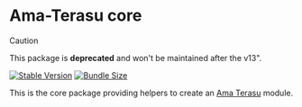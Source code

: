 # Ama-Terasu core

> [!CAUTION]
> This package is **deprecated** and won't be maintained after the v13".

[![Stable Version](https://img.shields.io/npm/v/@ama-terasu/core?style=for-the-badge)](https://www.npmjs.com/package/@ama-terasu/core)
[![Bundle Size](https://img.shields.io/bundlephobia/min/@ama-terasu/core?color=green&style=for-the-badge)](https://www.npmjs.com/package/@ama-terasu/core)

This is the core package providing helpers to create an [Ama Terasu](https://github.com/AmadeusITGroup/otter/tree/main/packages/%40ama-terasu/cli) module.
